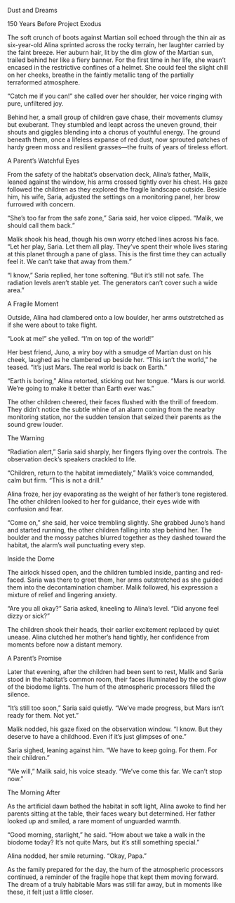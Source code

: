 Dust and Dreams

150 Years Before Project Exodus

The soft crunch of boots against Martian soil echoed through the thin air as six-year-old Alina sprinted across the rocky terrain, her laughter carried by the faint breeze. Her auburn hair, lit by the dim glow of the Martian sun, trailed behind her like a fiery banner. For the first time in her life, she wasn’t encased in the restrictive confines of a helmet. She could feel the slight chill on her cheeks, breathe in the faintly metallic tang of the partially terraformed atmosphere.

“Catch me if you can!” she called over her shoulder, her voice ringing with pure, unfiltered joy.

Behind her, a small group of children gave chase, their movements clumsy but exuberant. They stumbled and leapt across the uneven ground, their shouts and giggles blending into a chorus of youthful energy. The ground beneath them, once a lifeless expanse of red dust, now sprouted patches of hardy green moss and resilient grasses—the fruits of years of tireless effort.

A Parent’s Watchful Eyes

From the safety of the habitat’s observation deck, Alina’s father, Malik, leaned against the window, his arms crossed tightly over his chest. His gaze followed the children as they explored the fragile landscape outside. Beside him, his wife, Saria, adjusted the settings on a monitoring panel, her brow furrowed with concern.

“She’s too far from the safe zone,” Saria said, her voice clipped. “Malik, we should call them back.”

Malik shook his head, though his own worry etched lines across his face. “Let her play, Saria. Let them all play. They’ve spent their whole lives staring at this planet through a pane of glass. This is the first time they can actually feel it. We can’t take that away from them.”

“I know,” Saria replied, her tone softening. “But it’s still not safe. The radiation levels aren’t stable yet. The generators can’t cover such a wide area.”

A Fragile Moment

Outside, Alina had clambered onto a low boulder, her arms outstretched as if she were about to take flight.

“Look at me!” she yelled. “I’m on top of the world!”

Her best friend, Juno, a wiry boy with a smudge of Martian dust on his cheek, laughed as he clambered up beside her. “This isn’t the world,” he teased. “It’s just Mars. The real world is back on Earth.”

“Earth is boring,” Alina retorted, sticking out her tongue. “Mars is our world. We’re going to make it better than Earth ever was.”

The other children cheered, their faces flushed with the thrill of freedom. They didn’t notice the subtle whine of an alarm coming from the nearby monitoring station, nor the sudden tension that seized their parents as the sound grew louder.

The Warning

“Radiation alert,” Saria said sharply, her fingers flying over the controls. The observation deck’s speakers crackled to life.

“Children, return to the habitat immediately,” Malik’s voice commanded, calm but firm. “This is not a drill.”

Alina froze, her joy evaporating as the weight of her father’s tone registered. The other children looked to her for guidance, their eyes wide with confusion and fear.

“Come on,” she said, her voice trembling slightly. She grabbed Juno’s hand and started running, the other children falling into step behind her. The boulder and the mossy patches blurred together as they dashed toward the habitat, the alarm’s wail punctuating every step.

Inside the Dome

The airlock hissed open, and the children tumbled inside, panting and red-faced. Saria was there to greet them, her arms outstretched as she guided them into the decontamination chamber. Malik followed, his expression a mixture of relief and lingering anxiety.

“Are you all okay?” Saria asked, kneeling to Alina’s level. “Did anyone feel dizzy or sick?”

The children shook their heads, their earlier excitement replaced by quiet unease. Alina clutched her mother’s hand tightly, her confidence from moments before now a distant memory.

A Parent’s Promise

Later that evening, after the children had been sent to rest, Malik and Saria stood in the habitat’s common room, their faces illuminated by the soft glow of the biodome lights. The hum of the atmospheric processors filled the silence.

“It’s still too soon,” Saria said quietly. “We’ve made progress, but Mars isn’t ready for them. Not yet.”

Malik nodded, his gaze fixed on the observation window. “I know. But they deserve to have a childhood. Even if it’s just glimpses of one.”

Saria sighed, leaning against him. “We have to keep going. For them. For their children.”

“We will,” Malik said, his voice steady. “We’ve come this far. We can’t stop now.”

The Morning After

As the artificial dawn bathed the habitat in soft light, Alina awoke to find her parents sitting at the table, their faces weary but determined. Her father looked up and smiled, a rare moment of unguarded warmth.

“Good morning, starlight,” he said. “How about we take a walk in the biodome today? It’s not quite Mars, but it’s still something special.”

Alina nodded, her smile returning. “Okay, Papa.”

As the family prepared for the day, the hum of the atmospheric processors continued, a reminder of the fragile hope that kept them moving forward. The dream of a truly habitable Mars was still far away, but in moments like these, it felt just a little closer.
